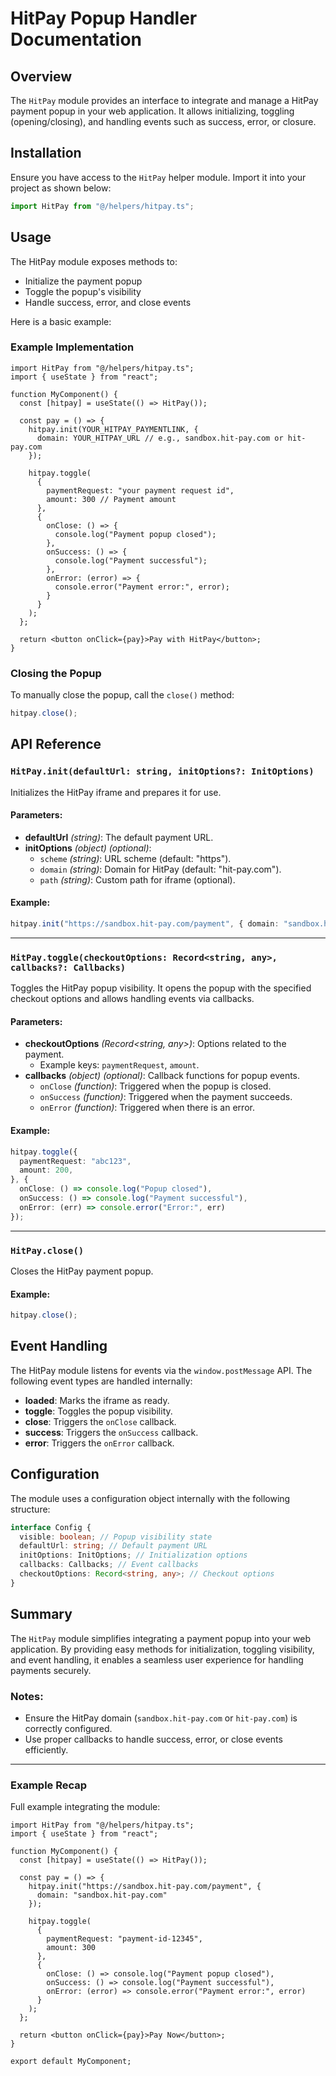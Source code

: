 # HitPay Popup Handler Documentation

## Overview
The `HitPay` module provides an interface to integrate and manage a HitPay payment popup in your web application. It allows initializing, toggling (opening/closing), and handling events such as success, error, or closure.

## Installation
Ensure you have access to the `HitPay` helper module. Import it into your project as shown below:

```ts
import HitPay from "@/helpers/hitpay.ts";
```

## Usage
The HitPay module exposes methods to:
- Initialize the payment popup
- Toggle the popup's visibility
- Handle success, error, and close events

Here is a basic example:

### Example Implementation
```tsx
import HitPay from "@/helpers/hitpay.ts";
import { useState } from "react";

function MyComponent() {
  const [hitpay] = useState(() => HitPay());

  const pay = () => {
    hitpay.init(YOUR_HITPAY_PAYMENTLINK, {
      domain: YOUR_HITPAY_URL // e.g., sandbox.hit-pay.com or hit-pay.com
    });
    
    hitpay.toggle(
      {
        paymentRequest: "your payment request id",     
        amount: 300 // Payment amount
      },
      {
        onClose: () => {
          console.log("Payment popup closed");
        },
        onSuccess: () => {
          console.log("Payment successful");
        },
        onError: (error) => {
          console.error("Payment error:", error);
        }
      }
    );
  };

  return <button onClick={pay}>Pay with HitPay</button>;
}
```

### Closing the Popup
To manually close the popup, call the `close()` method:

```ts
hitpay.close();
```

## API Reference

### `HitPay.init(defaultUrl: string, initOptions?: InitOptions)`
Initializes the HitPay iframe and prepares it for use.

#### Parameters:
- **defaultUrl** *(string)*: The default payment URL.
- **initOptions** *(object)* *(optional)*:
  - `scheme` *(string)*: URL scheme (default: "https").
  - `domain` *(string)*: Domain for HitPay (default: "hit-pay.com").
  - `path` *(string)*: Custom path for iframe (optional).

#### Example:
```ts
hitpay.init("https://sandbox.hit-pay.com/payment", { domain: "sandbox.hit-pay.com" });
```

---

### `HitPay.toggle(checkoutOptions: Record<string, any>, callbacks?: Callbacks)`
Toggles the HitPay popup visibility. It opens the popup with the specified checkout options and allows handling events via callbacks.

#### Parameters:
- **checkoutOptions** *(Record<string, any>)*: Options related to the payment.
  - Example keys: `paymentRequest`, `amount`.
- **callbacks** *(object)* *(optional)*: Callback functions for popup events.
  - `onClose` *(function)*: Triggered when the popup is closed.
  - `onSuccess` *(function)*: Triggered when the payment succeeds.
  - `onError` *(function)*: Triggered when there is an error.

#### Example:
```ts
hitpay.toggle({
  paymentRequest: "abc123",
  amount: 200,
}, {
  onClose: () => console.log("Popup closed"),
  onSuccess: () => console.log("Payment successful"),
  onError: (err) => console.error("Error:", err)
});
```

---

### `HitPay.close()`
Closes the HitPay payment popup.

#### Example:
```ts
hitpay.close();
```

## Event Handling
The HitPay module listens for events via the `window.postMessage` API. The following event types are handled internally:
- **loaded**: Marks the iframe as ready.
- **toggle**: Toggles the popup visibility.
- **close**: Triggers the `onClose` callback.
- **success**: Triggers the `onSuccess` callback.
- **error**: Triggers the `onError` callback.

## Configuration
The module uses a configuration object internally with the following structure:

```ts
interface Config {
  visible: boolean; // Popup visibility state
  defaultUrl: string; // Default payment URL
  initOptions: InitOptions; // Initialization options
  callbacks: Callbacks; // Event callbacks
  checkoutOptions: Record<string, any>; // Checkout options
}
```

## Summary
The `HitPay` module simplifies integrating a payment popup into your web application. By providing easy methods for initialization, toggling visibility, and event handling, it enables a seamless user experience for handling payments securely.

### Notes:
- Ensure the HitPay domain (`sandbox.hit-pay.com` or `hit-pay.com`) is correctly configured.
- Use proper callbacks to handle success, error, or close events efficiently.

---

### Example Recap
Full example integrating the module:

```tsx
import HitPay from "@/helpers/hitpay.ts";
import { useState } from "react";

function MyComponent() {
  const [hitpay] = useState(() => HitPay());

  const pay = () => {
    hitpay.init("https://sandbox.hit-pay.com/payment", {
      domain: "sandbox.hit-pay.com"
    });

    hitpay.toggle(
      {
        paymentRequest: "payment-id-12345",
        amount: 300
      },
      {
        onClose: () => console.log("Payment popup closed"),
        onSuccess: () => console.log("Payment successful"),
        onError: (error) => console.error("Payment error:", error)
      }
    );
  };

  return <button onClick={pay}>Pay Now</button>;
}

export default MyComponent;
```

